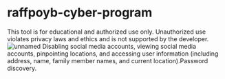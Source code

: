 # raffpoyb-cyber-program
This tool is for educational and authorized use only. Unauthorized use violates privacy laws and ethics and is not supported by the developer.
![unnamed](https://github.com/user-attachments/assets/09fdbbdc-016e-4cdc-9bad-db5b0d24e912)
Disabling social media accounts, viewing social media accounts, pinpointing locations, and accessing user information (including address, name, family member names, and current location).Password discovery.
